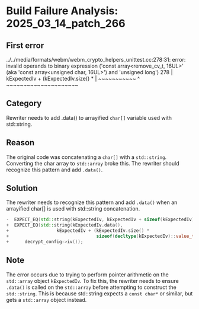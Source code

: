 # Build Failure Analysis: 2025_03_14_patch_266

## First error

../../media/formats/webm/webm_crypto_helpers_unittest.cc:278:31: error: invalid operands to binary expression ('const array<remove_cv_t<unsigned char>, 16UL>' (aka 'const array<unsigned char, 16UL>') and 'unsigned long')
  278 |                   kExpectedIv + (kExpectedIv.size() *
      |                   ~~~~~~~~~~~ ^ ~~~~~~~~~~~~~~~~~~~~~

## Category
Rewriter needs to add .data() to arrayified `char[]` variable used with std::string.

## Reason
The original code was concatenating a `char[]` with a `std::string`. Converting the char array to `std::array` broke this. The rewriter should recognize this pattern and add `.data()`.

## Solution
The rewriter needs to recognize this pattern and add `.data()` when an arrayified char[] is used with std::string concatenation.

```cpp
-  EXPECT_EQ(std::string(kExpectedIv, kExpectedIv + sizeof(kExpectedIv)),
+  EXPECT_EQ(std::string(kExpectedIv.data(),
+                  kExpectedIv + (kExpectedIv.size() *
+                                 sizeof(decltype(kExpectedIv)::value_type))),
+      decrypt_config->iv());
```

## Note
The error occurs due to trying to perform pointer arithmetic on the `std::array` object `kExpectedIv`. To fix this, the rewriter needs to ensure `.data()` is called on the `std::array` before attempting to construct the `std::string`. This is because std::string expects a `const char*` or similar, but gets a `std::array` object instead.